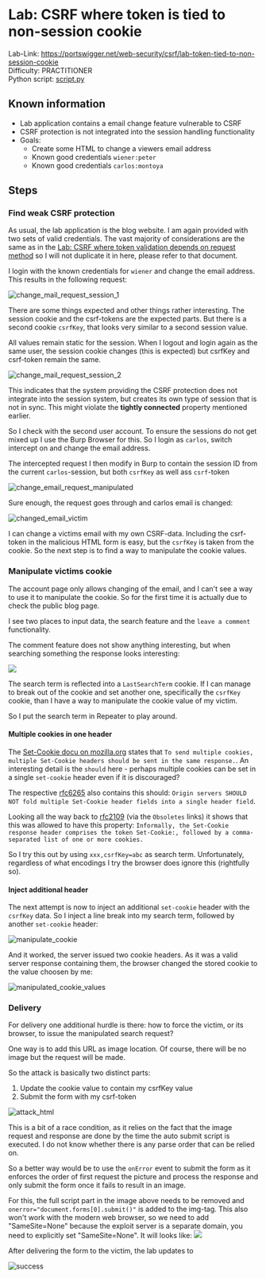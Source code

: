 # Lab: CSRF where token is tied to non-session cookie

Lab-Link: <https://portswigger.net/web-security/csrf/lab-token-tied-to-non-session-cookie>  
Difficulty: PRACTITIONER  
Python script: [script.py](script.py)  

## Known information

- Lab application contains a email change feature vulnerable to CSRF
- CSRF protection is not integrated into the session handling functionality
- Goals:
  - Create some HTML to change a viewers email address
  - Known good credentials `wiener:peter`
  - Known good credentials `carlos:montoya`

## Steps

### Find weak CSRF protection

As usual, the lab application is the blog website. I am again provided with two sets of valid credentials. The vast majority of considerations are the same as in the [Lab: CSRF where token validation depends on request method](../CSRF_where_token_validation_depends_on_request_method/README.md) so I will not duplicate it in here, please refer to that document.

I login with the known credentials for `wiener` and change the email address. This results in the following request:

![change_mail_request_session_1](img/change_mail_request_session_1.png)

There are some things expected and other things rather interesting. The session cookie and the csrf-tokens are the expected parts. But there is a second cookie `csrfKey`, that looks very similar to a second session value.

All values remain static for the session. When I logout and login again as the same user, the session cookie changes (this is expected) but csrfKey and csrf-token remain the same.

![change_mail_request_session_2](img/change_mail_request_session_2.png)

This indicates that the system providing the CSRF protection does not integrate into the session system, but creates its own type of session that is not in sync. This might violate the **tightly connected** property mentioned earlier.

So I check with the second user account. To ensure the sessions do not get mixed up I use the Burp Browser for this. So I login as `carlos`, switch intercept on and change the email address.

The intercepted request I then modify in Burp to contain the session ID from the current `carlos`-session, but both `csrfKey` as well ass `csrf`-token 

![change_email_request_manipulated](img/change_email_request_manipulated.png)

Sure enough, the request goes through and carlos email is changed:

![changed_email_victim](img/changed_email_victim.png)

I can change a victims email with my own CSRF-data. Including the csrf-token in the malicious HTML form is easy, but the `csrfKey` is taken from the cookie. So the next step is to find a way to manipulate the cookie values.

### Manipulate victims cookie

The account page only allows changing of the email, and I can't see a way to use it to manipulate the cookie. So for the first time it is actually due to check the public blog page.

I see two places to input data, the search feature and the `leave a comment` functionality.

The comment feature does not show anything interesting, but when searching something the response looks interesting:

![](img/search_cookie.png)

The search term is reflected into a `LastSearchTerm` cookie. If I can manage to break out of the cookie and set another one, specifically the `csrfKey` cookie, than I have a way to manipulate the cookie value of my victim.

So I put the search term in Repeater to play around.

#### Multiple cookies in one header

The [Set-Cookie docu on mozilla.org](https://developer.mozilla.org/en-US/docs/Web/HTTP/Headers/Set-Cookie) states that `To send multiple cookies, multiple Set-Cookie headers should be sent in the same response.`. An interesting detail is the `should` here - perhaps multiple cookies can be set in a single `set-cookie` header even if it is discouraged?

The respective [rfc6265](https://www.rfc-editor.org/rfc/rfc6265#section-3) also contains this should:  `Origin servers SHOULD NOT fold multiple Set-Cookie header fields into a single header field`. 

Looking all the way back to [rfc2109](https://www.rfc-editor.org/rfc/rfc2109) (via the `Obsoletes` links) it shows that this was allowed to have this property: `Informally, the Set-Cookie response header comprises the token Set-Cookie:, followed by a comma-separated list of one or more cookies.`

So I try this out by using `xxx,csrfKey=abc` as search term. Unfortunately, regardless of what encodings I try the browser does ignore this (rightfully so).

#### Inject additional header

The next attempt is now to inject an additional `set-cookie` header with the `csrfKey` data. So I inject a line break into my search term, followed by another `set-cookie` header:

![manipulate_cookie](img/manipulate_cookie.png)

And it worked, the server issued two cookie headers. As it was a valid server response containing them, the browser changed the stored cookie to the value choosen by me:

![manipulated_cookie_values](img/manipulated_cookie_values.png)

### Delivery

For delivery one additional hurdle is there: how to force the victim, or its browser, to issue the manipulated search request?

One way is to add this URL as image location. Of course, there will be no image but the request will be made.

So the attack is basically two distinct parts:

1. Update the cookie value to contain my csrfKey value
2. Submit the form with my csrf-token

![attack_html](img/attack_html.png)

This is a bit of a race condition, as it relies on the fact that the image request and response are done by the time the auto submit script is executed. I do not know whether there is any parse order that can be relied on. 

So a better way would be to use the `onError` event to submit the form as it enforces the order of first request the picture and process the response and only submit the form once it fails to result in an image. 

For this, the full script part in the image above needs to be removed and `onerror="document.forms[0].submit()"` is added to the img-tag.
This also won't work with the modern web browser, so we need to add "SameSite=None" because the exploit server is a separate domain, you need to explicitly set "SameSite=None".
It will looks like:
<img src="https://LAB-ID.web-security-academy.net/?search=hi%0d%0aSet-Cookie:+csrfKey=<csrf token>;%20SameSite=None" onerror="document.forms[0].submit()"> 

After delivering the form to the victim, the lab updates to

![success](img/success.png)
